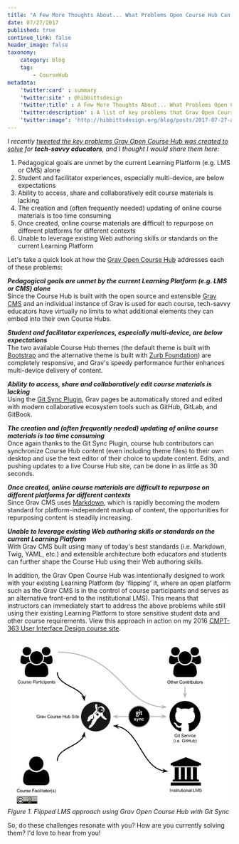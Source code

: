 ```yaml
---
title: "A Few More Thoughts About... What Problems Open Course Hub Can Solve"
date: 07/27/2017
published: true
continue_link: false
header_image: false
taxonomy:
    category: blog
    tag:
        - CourseHub
metadata:
    'twitter:card' : summary
    'twitter:site' : @hibbittsdesign
    'twitter:title' : A Few More Thoughts About... What Problems Open Course Hub Can Solve
    'twitter:description' : A list of key problems that Grav Open Course Hub was created to solve, in partnership with your existing Learning Platform.
    'twitter:image': 'http://hibbittsdesign.org/blog/posts/2017-07-27-a-few-more-thoughts-about-what-problems-open-course-hub-can-solve/flipped-lms.png'
---
```


_I recently [tweeted the key problems Grav Open Course Hub was created to solve](https://twitter.com/hibbittsdesign/status/890281333011824640) for **tech-savvy educators**, and I thought I would share them here:_

1. Pedagogical goals are unmet by the current Learning Platform (e.g. LMS or CMS) alone
2. Student and facilitator experiences, especially multi-device, are below expectations
3. Ability to access, share and collaboratively edit course materials is lacking
4. The creation and (often frequently needed) updating of online course materials is too time consuming
5. Once created, online course materials are difficult to repurpose on different platforms for different contexts
6. Unable to leverage existing Web authoring skills or standards on the current Learning Platform

Let's take a quick look at how the [Grav Open Course Hub](http://learn.hibbittsdesign.org/coursehub) addresses each of these problems:

_**Pedagogical goals are unmet by the current Learning Platform (e.g. LMS or CMS) alone**_  
Since the Course Hub is built with the open source and extensible [Grav CMS](https://getgrav.org/) and an individual instance of Grav is used for each course, tech-savvy educators have virtually no limits to what additional elements they can embed into their own Course Hubs.

_**Student and facilitator experiences, especially multi-device, are below expectations**_  
The two available Course Hub themes (the default theme is built with  [Bootstrap](https://getbootstrap.com/) and the alternative theme is built with [Zurb Foundation](http://foundation.zurb.com/)) are completely responsive, and Grav's speedy performance further enhances multi-device delivery of content.

_**Ability to access, share and collaboratively edit course materials is lacking**_  
Using the [Git Sync Plugin](https://getgrav.org/blog/git-sync-plugin), Grav pages be automatically stored and edited with modern collaborative ecosystem tools such as GitHub, GitLab, and GitBook.

_**The creation and (often frequently needed) updating of online course materials is too time consuming**_  
Once again thanks to the Git Sync Plugin, course hub contributors can synchronize Course Hub content (even including theme files) to their own desktop and use the text editor of their choice to update content. Edits, and pushing updates to a live Course Hub site, can be done in as little as 30 seconds.

_**Once created, online course materials are difficult to repurpose on different platforms for different contexts**_  
Since Grav CMS uses [Markdown](https://en.wikipedia.org/wiki/Markdown), which is rapidly becoming the modern standard for platform-independent markup of content, the opportunities for repurposing content is steadily increasing.

_**Unable to leverage existing Web authoring skills or standards on the current Learning Platform**_  
With Grav CMS built using many of today's best standards (i.e. Markdown, Twig, YAML, etc.) and extensible architecture both educators and students can further shape the Course Hub using their Web authoring skills.

In addition, the Grav Open Course Hub was intentionally designed to work with your existing Learning Platform (by 'flipping' it, where an open platform such as the Grav CMS is in the control of course participants and serves as an alternative front-end to the institutional LMS). This means that instructors can immediately start to address the above problems while still using their existing Learning Platform to store sensitive student data and other course requirements. View this approach in action on my 2016 [CMPT-363 User Interface Design course site](http://paulhibbitts.net/cmpt-363-163-archive/).

![Git Sync Wizard](flipped-lms.png)  
_Figure 1. Flipped LMS approach using Grav Open Course Hub with Git Sync_

So, do these challenges resonate with you? How are you currently solving them? I'd love to hear from you!
